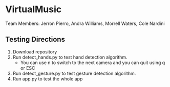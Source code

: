 # VirtualMusic

Team Members: Jerron Pierro, Andra Williams, Morrell Waters, Cole Nardini

## Testing Directions

1. Download repository
2. Run detect_hands.py to test hand detection algorithm.
    * You can use n to switch to the next camera and you can quit using q or ESC
3. Run detect_gesture.py to test gesture detection algorithm.
4. Run app.py to test the whole app
